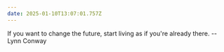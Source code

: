 ```yaml
---
date: 2025-01-10T13:07:01.757Z
---
```


If you want to change the future, start living as if you're already there.
-- Lynn Conway